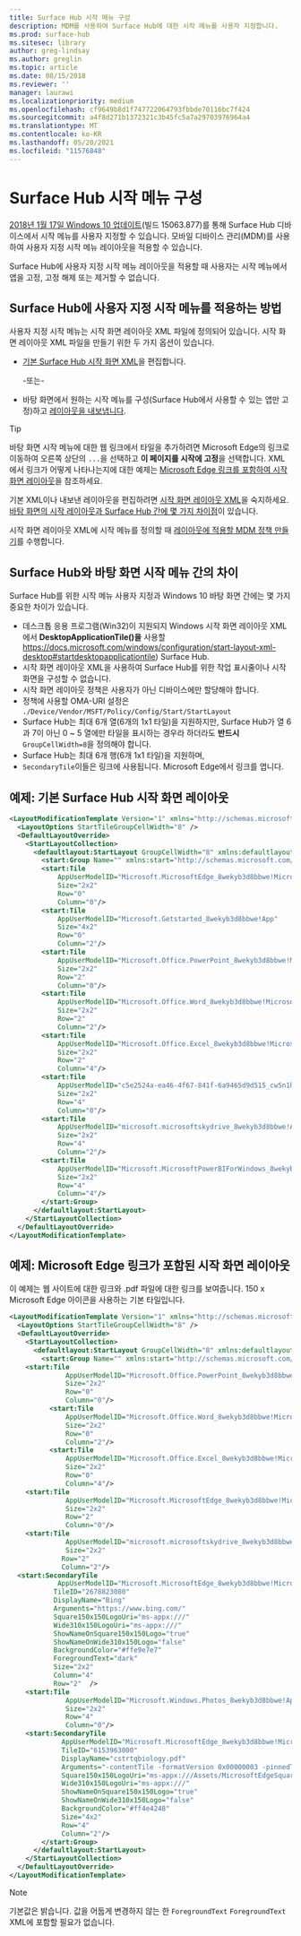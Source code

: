 ```yaml
---
title: Surface Hub 시작 메뉴 구성
description: MDM를 사용하여 Surface Hub에 대한 시작 메뉴를 사용자 지정합니다.
ms.prod: surface-hub
ms.sitesec: library
author: greg-lindsay
ms.author: greglin
ms.topic: article
ms.date: 08/15/2018
ms.reviewer: ''
manager: laurawi
ms.localizationpriority: medium
ms.openlocfilehash: cf9649b8d1f747722064793fbbde70116bc7f424
ms.sourcegitcommit: a4f8d271b1372321c3b45fc5a7a29703976964a4
ms.translationtype: MT
ms.contentlocale: ko-KR
ms.lasthandoff: 05/20/2021
ms.locfileid: "11576848"
---
```

# <a name="configure-surface-hub-start-menu"></a>Surface Hub 시작 메뉴 구성

[2018년 1월 17일 Windows 10 업데이트](https://support.microsoft.com/help/4057144)(빌드 15063.877)를 통해 Surface Hub 디바이스에서 시작 메뉴를 사용자 지정할 수 있습니다. 모바일 디바이스 관리(MDM)를 사용하여 사용자 지정 시작 메뉴 레이아웃을 적용할 수 있습니다.

Surface Hub에 사용자 지정 시작 메뉴 레이아웃을 적용할 때 사용자는 시작 메뉴에서 앱을 고정, 고정 해제 또는 제거할 수 없습니다. 

## <a name="how-to-apply-a-customized-start-menu-to-surface-hub"></a>Surface Hub에 사용자 지정 시작 메뉴를 적용하는 방법

사용자 지정 시작 메뉴는 시작 화면 레이아웃 XML 파일에 정의되어 있습니다. 시작 화면 레이아웃 XML 파일을 만들기 위한 두 가지 옵션이 있습니다.

- [기본 Surface Hub 시작 화면 XML](#default)을 편집합니다.

    -또는-

- 바탕 화면에서 원하는 시작 메뉴를 구성(Surface Hub에서 사용할 수 있는 앱만 고정)하고 [레이아웃을 내보냅니다](https://docs.microsoft.com/windows/configuration/customize-and-export-start-layout#export-the-start-layout).

>[!TIP]
>바탕 화면 시작 메뉴에 대한 웹 링크에서 타일을 추가하려면 Microsoft Edge의 링크로 이동하여 오른쪽 상단의 `...`을 선택하고 **이 페이지를 시작에 고정**을 선택합니다. XML에서 링크가 어떻게 나타나는지에 대한 예제는 [Microsoft Edge 링크를 포함하여 시작 화면 레이아웃](#edge)을 참조하세요.

기본 XML이나 내보낸 레이아웃을 편집하려면 [시작 화면 레이아웃 XML](https://docs.microsoft.com/windows/configuration/start-layout-xml-desktop)을 숙지하세요. [바탕 화면의 시작 레이아웃과 Surface Hub 간에 몇 가지 차이점](#differences)이 있습니다.

시작 화면 레이아웃 XML에 시작 메뉴를 정의할 때 [레이아웃에 적용할 MDM 정책 만들기](https://docs.microsoft.com/windows/configuration/customize-windows-10-start-screens-by-using-mobile-device-management#a-href-idbkmk-domaingpodeploymentacreate-a-policy-for-your-customized-start-layout)를 수행합니다.

<span id="differences" />

## <a name="differences-between-surface-hub-and-desktop-start-menu"></a>Surface Hub와 바탕 화면 시작 메뉴 간의 차이

Surface Hub를 위한 시작 메뉴 사용자 지정과 Windows 10 바탕 화면 간에는 몇 가지 중요한 차이가 있습니다.

- 데스크톱 응용 프로그램(Win32)이 지원되지 Windows 시작 화면 레이아웃 XML에서 **DesktopApplicationTile()을** 사용할 https://docs.microsoft.com/windows/configuration/start-layout-xml-desktop#startdesktopapplicationtile) Surface Hub.
- 시작 화면 레이아웃 XML을 사용하여 Surface Hub를 위한 작업 표시줄이나 시작 화면을 구성할 수 없습니다.  
- 시작 화면 레이아웃 정책은 사용자가 아닌 디바이스에만 할당해야 합니다.
- 정책에 사용할 OMA-URI 설정은 `./Device/Vendor/MSFT/Policy/Config/Start/StartLayout`
- Surface Hub는 최대 6개 열(6개의 1x1 타일)을 지원하지만, Surface Hub가 열 6과 7이 아닌 0 ~ 5 열에만 타일을 표시하는 경우라 하더라도 **반드시** `GroupCellWidth=8`을 정의해야 합니다.
- Surface Hub는 최대 6개 행(6개 1x1 타일)을 지원하며,
- `SecondaryTile`이들은 링크에 사용됩니다. Microsoft Edge에서 링크를 엽니다.


<span id="default" />

## <a name="example-default-surface-hub-start-layout"></a>예제: 기본 Surface Hub 시작 화면 레이아웃

```xml
<LayoutModificationTemplate Version="1" xmlns="http://schemas.microsoft.com/Start/2014/LayoutModification">
  <LayoutOptions StartTileGroupCellWidth="8" />
  <DefaultLayoutOverride>
    <StartLayoutCollection>
      <defaultlayout:StartLayout GroupCellWidth="8" xmlns:defaultlayout="http://schemas.microsoft.com/Start/2014/FullDefaultLayout">
        <start:Group Name="" xmlns:start="http://schemas.microsoft.com/Start/2014/StartLayout">
        <start:Tile
            AppUserModelID="Microsoft.MicrosoftEdge_8wekyb3d8bbwe!MicrosoftEdge"
            Size="2x2"
            Row="0"
            Column="0"/>
        <start:Tile
            AppUserModelID="Microsoft.Getstarted_8wekyb3d8bbwe!App"
            Size="4x2"
            Row="0"
            Column="2"/>
        <start:Tile
            AppUserModelID="Microsoft.Office.PowerPoint_8wekyb3d8bbwe!Microsoft.pptim"
            Size="2x2"
            Row="2"
            Column="0"/>
        <start:Tile
            AppUserModelID="Microsoft.Office.Word_8wekyb3d8bbwe!Microsoft.Word"
            Size="2x2"
            Row="2"
            Column="2"/>
        <start:Tile
            AppUserModelID="Microsoft.Office.Excel_8wekyb3d8bbwe!Microsoft.Excel"
            Size="2x2"
            Row="2"
            Column="4"/>
        <start:Tile
            AppUserModelID="c5e2524a-ea46-4f67-841f-6a9465d9d515_cw5n1h2txyewy!App"
            Size="2x2"
            Row="4"
            Column="0"/>
        <start:Tile
            AppUserModelID="microsoft.microsoftskydrive_8wekyb3d8bbwe!App"
            Size="2x2"
            Row="4"
            Column="2"/>
        <start:Tile
            AppUserModelID="Microsoft.MicrosoftPowerBIForWindows_8wekyb3d8bbwe!Microsoft.MicrosoftPowerBIForWindows"
            Size="2x2"
            Row="4"
            Column="4"/>
        </start:Group>
      </defaultlayout:StartLayout>
    </StartLayoutCollection>
  </DefaultLayoutOverride>
</LayoutModificationTemplate>
```

<span id="edge" />

## <a name="example-start-layout-that-includes-a-microsoft-edge-link"></a>예제: Microsoft Edge 링크가 포함된 시작 화면 레이아웃

이 예제는 웹 사이트에 대한 링크와 .pdf 파일에 대한 링크를 보여줍니다. 150 x Microsoft Edge 아이콘을 사용하는 기본 타일입니다.

```xml
<LayoutModificationTemplate Version="1" xmlns="http://schemas.microsoft.com/Start/2014/LayoutModification">
  <LayoutOptions StartTileGroupCellWidth="8" />
  <DefaultLayoutOverride>
    <StartLayoutCollection>
      <defaultlayout:StartLayout GroupCellWidth="8" xmlns:defaultlayout="http://schemas.microsoft.com/Start/2014/FullDefaultLayout">
        <start:Group Name="" xmlns:start="http://schemas.microsoft.com/Start/2014/StartLayout">
    <start:Tile
              AppUserModelID="Microsoft.Office.PowerPoint_8wekyb3d8bbwe!Microsoft.pptim"
              Size="2x2"
              Row="0"
              Column="0"/>
          <start:Tile
              AppUserModelID="Microsoft.Office.Word_8wekyb3d8bbwe!Microsoft.Word"
              Size="2x2"
              Row="0"
              Column="2"/>
          <start:Tile
              AppUserModelID="Microsoft.Office.Excel_8wekyb3d8bbwe!Microsoft.Excel"
              Size="2x2"
              Row="0"
              Column="4"/>
    <start:Tile
              AppUserModelID="Microsoft.MicrosoftEdge_8wekyb3d8bbwe!MicrosoftEdge"
              Size="2x2"
              Row="2"
              Column="0"/>
    <start:Tile
              AppUserModelID="microsoft.microsoftskydrive_8wekyb3d8bbwe!App"
              Size="2x2" 
             Row="2"
             Column="2"/>   
  <start:SecondaryTile
            AppUserModelID="Microsoft.MicrosoftEdge_8wekyb3d8bbwe!MicrosoftEdge"
           TileID="2678823080"
           DisplayName="Bing"
           Arguments="https://www.bing.com/"
           Square150x150LogoUri="ms-appx:///"
           Wide310x150LogoUri="ms-appx:///"
           ShowNameOnSquare150x150Logo="true"
           ShowNameOnWide310x150Logo="false"
           BackgroundColor="#ffe9e7e7"
           ForegroundText="dark"
           Size="2x2"
           Column="4"
           Row="2"  />
    <start:Tile
              AppUserModelID="Microsoft.Windows.Photos_8wekyb3d8bbwe!App"
              Size="2x2"
              Row="4"
              Column="0"/>
    <start:SecondaryTile
             AppUserModelID="Microsoft.MicrosoftEdge_8wekyb3d8bbwe!MicrosoftEdge"
             TileID="6153963000"
             DisplayName="cstrtqbiology.pdf"
             Arguments="-contentTile -formatVersion 0x00000003 -pinnedTimeLow 0x45b7376e -pinnedTimeHigh 0x01d2356c -securityFlags 0x00000000 -tileType 0x00000000 -url 0x0000003a https://www.ada.gov/regs2010/2010ADAStandards/Guidance_2010ADAStandards.pdf"
             Square150x150LogoUri="ms-appx:///Assets/MicrosoftEdgeSquare150x150.png"
             Wide310x150LogoUri="ms-appx:///" 
             ShowNameOnSquare150x150Logo="true"
             ShowNameOnWide310x150Logo="false"
             BackgroundColor="#ff4e4248"
             Size="4x2" 
             Row="4"
             Column="2"/>
        </start:Group>
      </defaultlayout:StartLayout>
    </StartLayoutCollection>
  </DefaultLayoutOverride>
</LayoutModificationTemplate>
```

>[!NOTE]
>기본값은 밝습니다. 값을 어둡게 변경하지 않는 한 `ForegroundText` `ForegroundText` XML에 포함할 필요가 없습니다.
